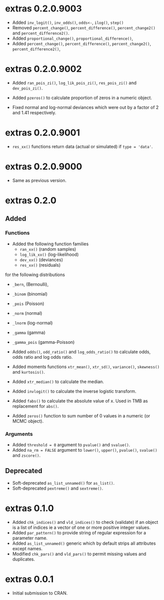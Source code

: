 <!-- NEWS.md is maintained by https://cynkra.github.io/fledge, do not edit -->

# extras 0.2.0.9003

- Added `inv_logit()`, `inv_odds()`, `odds<-`, `ilog()`, `step()`
- Removed `percent_change()`, `percent_difference()`, `percent_change2()` and `percent_difference2()`.
- Added `proportional_change()`, `proportional_difference()`,
- Added `percent_change()`, `percent_difference()`, `percent_change2()`, `percent_difference2()`,


# extras 0.2.0.9002

- Added `ran_pois_zi()`, `log_lik_pois_zi()`, `res_pois_zi()` and `dev_pois_zi()`.
- Added `pzeros()` to calculate proportion of zeros in a numeric object.

- Fixed normal and log-normal deviances which were out by a factor of 2 and 1.41 respectively.

# extras 0.2.0.9001

- `res_xx()` functions return data (actual or simulated) if `type = 'data'`.

# extras 0.2.0.9000

- Same as previous version.


# extras 0.2.0

## Added 

### Functions

- Added the following function families 
  - `ran_xx()` (random samples)
  - `log_lik_xx()` (log-likelihood) 
  - `dev_xx()` (deviances)
  - `res_xx()` (residuals) 
  
for the following distributions
  - `_bern`, (Bernoulli), 
  - `_binom` (binomial) 
  - `_pois` (Poisson)
  - `_norm` (normal)
  - `_lnorm` (log-normal)
  - `_gamma` (gamma)
  - `_gamma_pois` (gamma-Poisson)

- Added `odds()`, `odd_ratio()` and `log_odds_ratio()` to calculate odds, odds ratio and log odds ratio.
- Added moments functions `xtr_mean()`, `xtr_sd()`, `variance()`, `skewness()` and `kurtosis()`.
- Added `xtr_median()` to calculate the median.
- Added `invlogit()` to calculate the inverse logistic transform.
- Added `fabs()` to calculate the absolute value of x. Used in TMB
as replacement for `abs()`.
- Added `zeros()` function to sum number of 0 values in a numeric (or MCMC object).

### Arguments

- Added `threshold = 0` argument to `pvalue()` and `svalue()`.
- Added `na_rm = FALSE` argument to `lower()`, `upper()`, `pvalue()`, `svalue()` and `zscore()`.

## Deprecated

- Soft-deprecated `as_list_unnamed()` for `as_list()`.
- Soft-deprecated `pextreme()` and `sextreme()`.

# extras 0.1.0

- Added `chk_indices()` and `vld_indices()` to check (validate) if an object is a list of indices ie a vector of one or more positive integer values.
- Added `par_pattern()` to provide string of regular expression for a parameter name.
- Added `as_list_unnamed()` generic which by default strips all attributes except names.
- Modified `chk_pars()` and `vld_pars()` to permit missing values and duplicates.

# extras 0.0.1

- Initial submission to CRAN.
